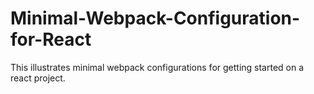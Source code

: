 # Minimal-Webpack-Configuration-for-React

This illustrates minimal webpack configurations for getting started on a react project.